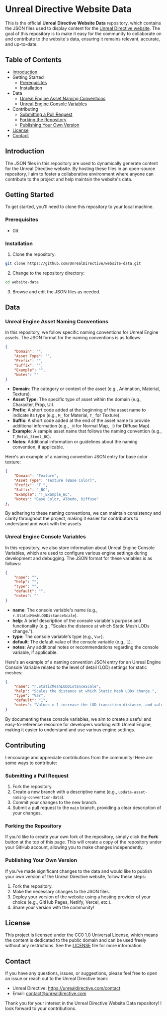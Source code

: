 # Unreal Directive Website Data

This is the official **Unreal Directive Website Data** repository, which contains the JSON files used to display content for the [Unreal Directive website](https://unrealdirective.com). The goal of this repository is to make it easy for the community to collaborate on and contribute to the website's data, ensuring it remains relevant, accurate, and up-to-date.

## Table of Contents

- [Introduction](#introduction)
- Getting Started
  - [Prerequisites](#prerequisites)
  - [Installation](#installation)
- Data
  - [Unreal Engine Asset Naming Conventions](#unreal-engine-asset-naming-conventions)
  - [Unreal Engine Console Variables](#unreal-engine-console-variables)
- Contributing
  - [Submitting a Pull Request](submitting-a-pull-request)
  - [Forking the Repository](#forking-the-repository)
  - [Publishing Your Own Version](#publishing-your-own-version)
- [License](#license)
- [Contact](#contact)

## Introduction

The JSON files in this repository are used to dynamically generate content for the Unreal Directive website. By hosting these files in an open-source repository, I aim to foster a collaborative environment where anyone can contribute to the project and help maintain the website's data.

## Getting Started

To get started, you'll need to clone this repository to your local machine.

### Prerequisites

- Git

### Installation

1. Clone the repository:

```bash
git clone https://github.com/UnrealDirective/website-data.git
```

2. Change to the repository directory:

```bash
cd website-data
```

3. Browse and edit the JSON files as needed.

## Data

### Unreal Engine Asset Naming Conventions

In this repository, we follow specific naming conventions for Unreal Engine assets. The JSON format for the naming conventions is as follows:

```json
{
    "Domain": "",
    "Asset Type": "",
    "Prefix": "",
    "Suffix": "",
    "Example": "",
    "Notes": ""
}
```

- **Domain**: The category or context of the asset (e.g., Animation, Material, Texture).
- **Asset Type**: The specific type of asset within the domain (e.g., Character, Prop, UI).
- **Prefix**: A short code added at the beginning of the asset name to indicate its type (e.g., `M_` for Material, `T_` for Texture).
- **Suffix**: A short code added at the end of the asset name to provide additional information (e.g., `_N` for Normal Map, `_D` for Diffuse Map).
- **Example**: A sample asset name that follows the naming convention (e.g., `T_Metal_Steel_BC`).
- **Notes**: Additional information or guidelines about the naming convention, if applicable.

Here's an example of a naming convention JSON entry for base color texture:

```json
{
    "Domain": "Texture",
    "Asset Type": "Texture (Base Color)",
    "Prefix": "T_",
    "Suffix": "_BC",
    "Example": "T_Example_BC",
    "Notes": "Base Color, Albedo, Diffuse"
},
```

By adhering to these naming conventions, we can maintain consistency and clarity throughout the project, making it easier for contributors to understand and work with the assets.

### Unreal Engine Console Variables

In this repository, we also store information about Unreal Engine Console Variables, which are used to configure various engine settings during development and debugging. The JSON format for these variables is as follows:

```json
{
    "name": "",
    "help": "",
    "type": "",
    "default": "",
    "notes": ""
}
```

- **name**: The console variable's name (e.g., `r.StaticMeshLODDistanceScale`).
- **help**: A brief description of the console variable's purpose and functionality (e.g., "Scales the distance at which Static Mesh LODs change.").
- **type**: The console variable's type (e.g., `Var`).
- **default**: The default value of the console variable (e.g., `1`).
- **notes**: Any additional notes or recommendations regarding the console variable, if applicable.

Here's an example of a naming convention JSON entry for an Unreal Engine Console Variable related to the level of detail (LOD) settings for static meshes:

```json
{
    "name": "r.StaticMeshLODDistanceScale",
    "help": "Scales the distance at which Static Mesh LODs change.",
    "type": "Var",
    "default": "1",
    "notes": "Values > 1 increase the LOD transition distance, and values < 1 decrease it."
}
```

By documenting these console variables, we aim to create a useful and easy-to-reference resource for developers working with Unreal Engine, making it easier to understand and use various engine settings.

## Contributing

I encourage and appreciate contributions from the community! Here are some ways to contribute:

### Submitting a Pull Request

1. Fork the repository.
2. Create a new branch with a descriptive name (e.g., `update-asset-naming-convention-data`).
3. Commit your changes to the new branch.
4. Submit a pull request to the `main` branch, providing a clear description of your changes.

### Forking the Repository

If you'd like to create your own fork of the repository, simply click the **Fork** button at the top of this page. This will create a copy of the repository under your GitHub account, allowing you to make changes independently.

### Publishing Your Own Version

If you've made significant changes to the data and would like to publish your own version of the Unreal Directive website, follow these steps:

1. Fork the repository.
2. Make the necessary changes to the JSON files.
3. Deploy your version of the website using a hosting provider of your choice (e.g., GitHub Pages, Netlify, Vercel, etc.).
4. Share your version with the community!

## License

This project is licensed under the CC0 1.0 Universal License, which means the content is dedicated to the public domain and can be used freely without any restrictions. See the [LICENSE](LICENSE) file for more information.

## Contact

If you have any questions, issues, or suggestions, please feel free to open an issue or reach out to the Unreal Directive team:

- Unreal Directive: https://unrealdirective.com/contact
- Email: [contact@unrealdirective.com](mailto:contact@unrealdirective.com)

Thank you for your interest in the Unreal Directive Website Data repository! I look forward to your contributions.
